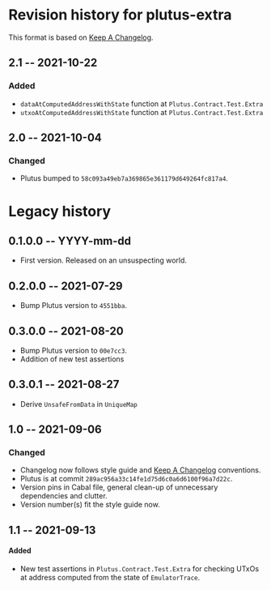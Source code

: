 # Revision history for plutus-extra

This format is based on [Keep A Changelog](https://keepachangelog.com/en/1.0.0).

## 2.1 -- 2021-10-22

### Added

- `dataAtComputedAddressWithState` function at `Plutus.Contract.Test.Extra`
- `utxoAtComputedAddressWithState` function at `Plutus.Contract.Test.Extra`

## 2.0 -- 2021-10-04

### Changed

* Plutus bumped to `58c093a49eb7a369865e361179d649264fc817a4`.

# Legacy history

## 0.1.0.0 -- YYYY-mm-dd

- First version. Released on an unsuspecting world.

## 0.2.0.0 -- 2021-07-29

- Bump Plutus version to `4551bba`.

## 0.3.0.0 -- 2021-08-20

- Bump Plutus version to `00e7cc3`.
- Addition of new test assertions

## 0.3.0.1 -- 2021-08-27

- Derive `UnsafeFromData` in `UniqueMap`

## 1.0 -- 2021-09-06

### Changed

* Changelog now follows style guide and [Keep A
  Changelog](https://keepachangelog.com/en/1.0.0) conventions.
* Plutus is at commit ``289ac956a33c14fe1d75d6c0a6d6100f96a7d22c``.
* Version pins in Cabal file, general clean-up of unnecessary dependencies and
  clutter.
* Version number(s) fit the style guide now.

## 1.1 -- 2021-09-13
#### Added
* New test assertions in `Plutus.Contract.Test.Extra` for checking UTxOs at
  address computed from the state of `EmulatorTrace`.
